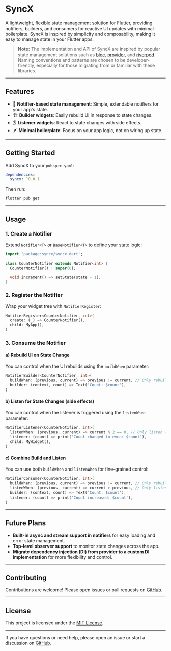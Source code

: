 # SyncX

A lightweight, flexible state management solution for Flutter, providing notifiers, builders, and consumers for reactive UI updates with minimal boilerplate. SyncX is inspired by simplicity and composability, making it easy to manage state in your Flutter apps.

> **Note:** The implementation and API of SyncX are inspired by popular state management solutions such as [bloc](https://pub.dev/packages/bloc), [provider](https://pub.dev/packages/provider), and [riverpod](https://pub.dev/packages/riverpod). Naming conventions and patterns are chosen to be developer-friendly, especially for those migrating from or familiar with these libraries.

---

## Features

- 🔄 **Notifier-based state management**: Simple, extendable notifiers for your app's state.
- 🏗️ **Builder widgets**: Easily rebuild UI in response to state changes.
- 👂 **Listener widgets**: React to state changes with side effects.
- 🪶 **Minimal boilerplate**: Focus on your app logic, not on wiring up state.

---

## Getting Started

Add SyncX to your `pubspec.yaml`:

```yaml
dependencies:
  syncx: ^0.0.1
```

Then run:

```sh
flutter pub get
```

---

## Usage

### 1. Create a Notifier

Extend `Notifier<T>` or `BaseNotifier<T>` to define your state logic:

```dart
import 'package:syncx/syncx.dart';

class CounterNotifier extends Notifier<int> {
  CounterNotifier() : super(0);

  void increment() => setState(state + 1);
}
```

### 2. Register the Notifier

Wrap your widget tree with `NotifierRegister`:

```dart
NotifierRegister<CounterNotifier, int>(
  create: (_) => CounterNotifier(),
  child: MyApp(),
)
```

### 3. Consume the Notifier

#### a) Rebuild UI on State Change

You can control when the UI rebuilds using the `buildWhen` parameter:

```dart
NotifierBuilder<CounterNotifier, int>(
  buildWhen: (previous, current) => previous != current, // Only rebuild if state actually changes
  builder: (context, count) => Text('Count: $count'),
)
```

#### b) Listen for State Changes (side effects)

You can control when the listener is triggered using the `listenWhen` parameter:

```dart
NotifierListener<CounterNotifier, int>(
  listenWhen: (previous, current) => current % 2 == 0, // Only listen when count is even
  listener: (count) => print('Count changed to even: $count'),
  child: MyWidget(),
)
```

#### c) Combine Build and Listen

You can use both `buildWhen` and `listenWhen` for fine-grained control:

```dart
NotifierConsumer<CounterNotifier, int>(
  buildWhen: (previous, current) => previous != current, // Only rebuild if state actually changes
  listenWhen: (previous, current) => current > previous, // Only listen when count increases
  builder: (context, count) => Text('Count: $count'),
  listener: (count) => print('Count increased: $count'),
)
```

---

## Future Plans

- **Built-in async and stream support in notifiers** for easy loading and error state management.
- **Top-level observer support** to monitor state changes across the app.
- **Migrate dependency injection (DI) from provider to a custom DI implementation** for more flexibility and control.

---

## Contributing

Contributions are welcome! Please open issues or pull requests on [GitHub](https://github.com/sidha6th/sync-x).

---

## License

This project is licensed under the [MIT License](LICENSE).

---

If you have questions or need help, please open an issue or start a discussion on [GitHub](https://github.com/sidha6th/sync-x).
